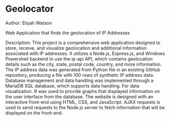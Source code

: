 # Geolocator

Author: Eliyah Watson

Web Application that finds the geolocation of IP Addresses

Description: This project is a comprehensive web application designed to store, receive, and visualize geolocation and additional information associated with IP addresses. It utilizes a Node.js, Express.js, and Windows Powershell backend to use the ip-api API, which contains geolocation details such as the city, state, postal code, country, and more information. The IP address data was generated from Python file in an existing GitHub repository, producing a file with 100 rows of synthetic IP address data. Database management and data handling was implemented through a MariaDB SQL database, which supports data handling. For data visualization. R was used to provide graphs that displayed information on the user interface from the database. The website is designed with an interactive front-end using HTML, CSS, and JavaScript. AJAX requests is used to send requests to the Node.js server to fetch information that will be displayed on the front-end.
